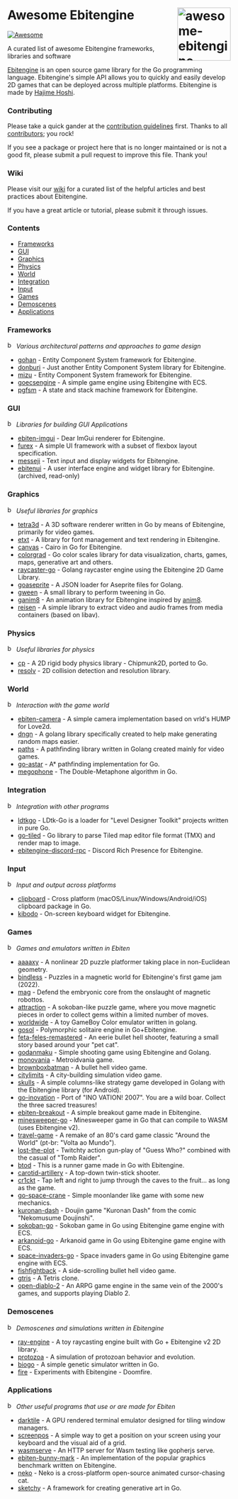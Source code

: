# <img align="right" width="120px" src="https://user-images.githubusercontent.com/19890545/150690287-d7a7a4c0-ce89-4c49-8043-5af0348e615e.png" alt="awesome-ebitengine" title="awesome-ebitengine" /> Awesome Ebitengine

[![Awesome](https://awesome.re/badge-flat.svg)](https://awesome.re)

A curated list of awesome Ebitengine frameworks, libraries and software 

[Ebitengine](https://github.com/hajimehoshi/ebiten) is an open source game library for the Go programming language. Ebitengine's simple API allows you to quickly and easily develop 2D games that can be deployed across multiple platforms. Ebitengine is made by [Hajime Hoshi](https://github.com/hajimehoshi).

### Contributing

Please take a quick gander at the [contribution guidelines](https://github.com/sedyh/awesome-ebiten/blob/main/CONTRIBUTING.md) first. Thanks to all [contributors](https://github.com/sedyh/awesome-ebiten/graphs/contributors); you rock!

If you see a package or project here that is no longer maintained or is not a good fit, please submit a pull request to improve this file. Thank you!

### Wiki

Please visit our [wiki](../../wiki) for a curated list of the helpful articles and best practices about Ebitengine.

If you have a great article or tutorial, please submit it through issues.


### Contents

- [Frameworks](#frameworks)
- [GUI](#gui)
- [Graphics](#graphics)
- [Physics](#physics)
- [World](#world)
- [Integration](#integration)
- [Input](#input)
- [Games](#games)
- [Demoscenes](#demoscenes)
- [Applications](#applications)

### Frameworks

<a href="#contents"><img src="https://user-images.githubusercontent.com/19890545/150034365-6561ab71-5cb4-466f-996c-ae4204ef7c12.png" alt="back" title="back" width="16px"/></a> *Various architectural patterns and approaches to game design*

* [gohan](https://code.rocketnine.space/tslocum/gohan) - Entity Component System framework for Ebitengine.
* [donburi](https://github.com/yohamta/donburi) - Just another Entity Component System library for Ebitengine.
* [mizu](https://github.com/sedyh/mizu) - Entity Component System framework for Ebitengine.
* [goecsengine](https://github.com/x-hgg-x/goecsengine) - A simple game engine using Ebitengine with ECS. 
* [pgfsm](https://github.com/PenguinCabinet/pgfsm) - A state and stack machine framework for Ebitengine.

### GUI

<a href="#contents"><img src="https://user-images.githubusercontent.com/19890545/150034365-6561ab71-5cb4-466f-996c-ae4204ef7c12.png" alt="back" title="back" width="16px"/></a> *Libraries for building GUI Applications*

* [ebiten-imgui](https://github.com/gabstv/ebiten-imgui) - Dear ImGui renderer for Ebitengine.
* [furex](https://github.com/yohamta/furex) - A simple UI framework with a subset of flexbox layout specification.
* [messeji](https://code.rocketnine.space/tslocum/messeji) - Text input and display widgets for Ebitengine.
* [ebitenui](https://github.com/blizzy78/ebitenui) - A user interface engine and widget library for Ebitengine. (archived, read-only)

### Graphics

<a href="#contents"><img src="https://user-images.githubusercontent.com/19890545/150034365-6561ab71-5cb4-466f-996c-ae4204ef7c12.png" alt="back" title="back" width="16px"/></a> *Useful libraries for graphics*

* [tetra3d](https://github.com/SolarLune/Tetra3d) - A 3D software renderer written in Go by means of Ebitengine, primarily for video games.
* [etxt](https://github.com/tinne26/etxt) - A library for font management and text rendering in Ebitengine.
* [canvas](https://github.com/eihigh/canvas) - Cairo in Go for Ebitengine.
* [colorgrad](https://github.com/mazznoer/colorgrad) - Go color scales library for data visualization, charts, games, maps, generative art and others.
* [raycaster-go](https://github.com/harbdog/raycaster-go) - Golang raycaster engine using the Ebitengine 2D Game Library.
* [goaseprite](https://github.com/SolarLune/goaseprite) - A JSON loader for Aseprite files for Golang.
* [gween](https://github.com/SolarLune/gween) - A small library to perform tweening in Go.
* [ganim8](https://github.com/yohamta/ganim8) - An animation library for Ebitengine inspired by [anim8](https://github.com/kikito/anim8).
* [reisen](https://github.com/zergon321/reisen) - A simple library to extract video and audio frames from media containers (based on libav).

### Physics

<a href="#contents"><img src="https://user-images.githubusercontent.com/19890545/150034365-6561ab71-5cb4-466f-996c-ae4204ef7c12.png" alt="back" title="back" width="16px"/></a> *Useful libraries for physics*

* [cp](https://github.com/jakecoffman/cp) - A 2D rigid body physics library - Chipmunk2D, ported to Go.
* [resolv](https://github.com/SolarLune/resolv) - 2D collision detection and resolution library.

### World

<a href="#contents"><img src="https://user-images.githubusercontent.com/19890545/150034365-6561ab71-5cb4-466f-996c-ae4204ef7c12.png" alt="back" title="back" width="16px"/></a> *Interaction with the game world*

* [ebiten-camera](https://github.com/scarycoffee/ebiten-camera) - A simple camera implementation based on vrld's HUMP for Love2d.
* [dngn](https://github.com/SolarLune/dngn) - A golang library specifically created to help make generating random maps easier.
* [paths](https://github.com/SolarLune/paths) - A pathfinding library written in Golang created mainly for video games.
* [go-astar](https://github.com/beefsack/go-astar) - A* pathfinding implementation for Go.
* [megophone](https://github.com/seedco/megophone) - The Double-Metaphone algorithm in Go.

### Integration

<a href="#contents"><img src="https://user-images.githubusercontent.com/19890545/150034365-6561ab71-5cb4-466f-996c-ae4204ef7c12.png" alt="back" title="back" width="16px"/></a> *Integration with other programs*

* [ldtkgo](https://github.com/SolarLune/ldtkgo) - LDtk-Go is a loader for "Level Designer Toolkit" projects written in pure Go.
* [go-tiled](https://github.com/lafriks/go-tiled) - Go library to parse Tiled map editor file format (TMX) and render map to image.
* [ebitengine-discord-rpc](https://github.com/EldersJavas/ebitengine-discord-rpc) - Discord Rich Presence for Ebitengine.

### Input

<a href="#contents"><img src="https://user-images.githubusercontent.com/19890545/150034365-6561ab71-5cb4-466f-996c-ae4204ef7c12.png" alt="back" title="back" width="16px"/></a> *Input and output across platforms*

* [clipboard](https://github.com/golang-design/clipboard) - Cross platform (macOS/Linux/Windows/Android/iOS) clipboard package in Go.
* [kibodo](https://code.rocketnine.space/tslocum/kibodo) - On-screen keyboard widget for Ebitengine.

### Games

<a href="#contents"><img src="https://user-images.githubusercontent.com/19890545/150034365-6561ab71-5cb4-466f-996c-ae4204ef7c12.png" alt="back" title="back" width="16px"/></a> *Games and emulators written in Ebiten*

* [aaaaxy](https://github.com/divVerent/aaaaxy) - A nonlinear 2D puzzle platformer taking place in non-Euclidean geometry.
* [bindless](https://github.com/tinne26/bindless) - Puzzles in a magnetic world for Ebitengine's first game jam (2022).
* [mag](https://github.com/kettek/ebijam22) - Defend the embryonic core from the onslaught of magnetic robottos.
* [attraction](https://github.com/jcgraybill/attraction) - A sokoban-like puzzle game, where you move magnetic pieces in order to collect gems within a limited number of moves.
* [worldwide](https://github.com/pokemium/worldwide) - A toy GameBoy Color emulator written in golang.
* [gosol](https://github.com/oddstream/gosol) - Polymorphic solitaire engine in Go+Ebitengine.
* [feta-feles-remastered](https://github.com/TheTophatDemon/Feta-Feles-Remastered) - An eerie bullet hell shooter, featuring a small story based around your "pet cat".
* [godanmaku](https://github.com/yohamta/godanmaku) - Simple shooting game using Ebitengine and Golang.
* [monovania](https://code.rocketnine.space/tslocum/monovania) - Metroidvania game.
* [brownboxbatman](https://code.rocketnine.space/tslocum/brownboxbatman) - A bullet hell video game.
* [citylimits](https://code.rocketnine.space/tslocum/citylimits) - A city-building simulation video game.
* [skulls](https://github.com/rootVIII/skulls) - A simple columns-like strategy game developed in Golang with the Ebitengine library (for Android).
* [go-inovation](https://github.com/hajimehoshi/go-inovation) - Port of "INO VATION! 2007". You are a wild boar. Collect the three sacred treasures!
* [ebiten-breakout](https://github.com/eliasdaler/ebiten_breakout) - A simple breakout game made in Ebitengine.
* [minesweeper-go](https://github.com/mevdschee/minesweeper.go) - Minesweeper game in Go that can compile to WASM (uses Ebitengine v2).
* [travel-game](https://github.com/danicat/travel-game) - A remake of an 80's card game classic "Around the World" (pt-br: "Volta ao Mundo").
* [lost-the-plot](https://github.com/TheMightyGit/losttheplot-ggj21) - Twitchty action gun-play of "Guess Who?" combined with the casual of "Tomb Raider".
* [btod](https://github.com/Zyko0/GameOff2021) - This is a runner game made in Go with Ebitengine.
* [carotid-artillery](https://code.rocketnine.space/tslocum/carotidartillery) - A top-down twin-stick shooter.
* [cr1ckt](https://github.com/sinisterstuf/cr1ckt) - Tap left and right to jump through the caves to the fruit... as long as the game.
* [go-space-crane](https://github.com/spiritofsim/go-space-crane) - Simple moonlander like game with some new mechanics.
* [kuronan-dash](https://github.com/kemokemo/kuronan-dash) - Doujin game "Kuronan Dash" from the comic "Nekomusume Doujinshi".
* [sokoban-go](https://github.com/x-hgg-x/sokoban-go) - Sokoban game in Go using Ebitengine game engine with ECS.
* [arkanoid-go](https://github.com/x-hgg-x/arkanoid-go) - Arkanoid game in Go using Ebitengine game engine with ECS.
* [space-invaders-go](https://github.com/x-hgg-x/space-invaders-go) - Space invaders game in Go using Ebitengine game engine with ECS.
* [fishfightback](https://code.rocketnine.space/tslocum/fishfightback) - A side-scrolling bullet hell video game.
* [gtris](https://github.com/luisparravicini/gtris) - A Tetris clone.
* [open-diablo-2](https://github.com/OpenDiablo2/OpenDiablo2) - An ARPG game engine in the same vein of the 2000's games, and supports playing Diablo 2.

### Demoscenes

<a href="#contents"><img src="https://user-images.githubusercontent.com/19890545/150034365-6561ab71-5cb4-466f-996c-ae4204ef7c12.png" alt="back" title="back" width="16px"/></a> *Demoscenes and simulations written in Ebitengine*

* [ray-engine](https://github.com/Myu-Unix/ray_engine) - A toy raycasting engine built with Go + Ebitengine v2 2D library.
* [protozoa](https://github.com/Zebbeni/protozoa) - A simulation of protozoan behavior and evolution. 
* [biogo](https://github.com/alexanderscrimgeour/biogo) - A simple genetic simulator written in Go.
* [fire](https://github.com/dim13/fire) - Experiments with Ebitengine - Doomfire.


### Applications

<a href="#contents"><img src="https://user-images.githubusercontent.com/19890545/150034365-6561ab71-5cb4-466f-996c-ae4204ef7c12.png" alt="back" title="back" width="16px"/></a> *Other useful programs that use or are made for Ebiten*

* [darktile](https://github.com/liamg/darktile) - A GPU rendered terminal emulator designed for tiling window managers.
* [screenpos](https://github.com/barjoio/screenpos) - A simple way to get a position on your screen using your keyboard and the visual aid of a grid.
* [wasmserve](https://github.com/hajimehoshi/wasmserve) - An HTTP server for Wasm testing like gopherjs serve.
* [ebiten-bunny-mark](https://github.com/sedyh/ebiten-bunny-mark) - An implementation of the popular graphics benchmark written on Ebitengine.
* [neko](https://github.com/crgimenes/neko) - Neko is a cross-platform open-source animated cursor-chasing cat.
* [sketchy](https://github.com/aldernero/sketchy) - A framework for creating generative art in Go.
